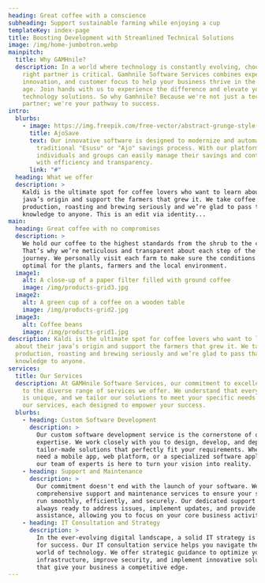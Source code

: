 ```yaml
---
heading: Great coffee with a conscience
subheading: Support sustainable farming while enjoying a cup
templateKey: index-page
title: Boosting Development with Streamlined Technical Solutions
image: /img/home-jumbotron.webp
mainpitch:
  title: Why GAMHnile?
  description: In a world where technology is constantly evolving, choosing the
    right partner is critical. Gamhnile Software Services combines expertise,
    innovation, and customer focus to help your business thrive in the digital
    age. Join hands with us to experience the difference and elevate your
    technology solutions. So why Gamhnile? Because we're not just a technology
    partner; we're your pathway to success.
intro:
  blurbs:
    - image: https://img.freepik.com/free-vector/abstract-grunge-style-coming-soon-with-black-splatter_1017-26690.jpg
      title: AjoSave
      text: Our innovative software is designed to modernize and automate the
        traditional "Esusu" or "Ajo" savings process. With our platform,
        individuals and groups can easily manage their savings and contributions
        with efficiency and transparency.
      link: "#"
  heading: What we offer
  description: >
    Kaldi is the ultimate spot for coffee lovers who want to learn about their
    java’s origin and support the farmers that grew it. We take coffee
    production, roasting and brewing seriously and we’re glad to pass that
    knowledge to anyone. This is an edit via identity...
main:
  heading: Great coffee with no compromises
  description: >
    We hold our coffee to the highest standards from the shrub to the cup.
    That’s why we’re meticulous and transparent about each step of the coffee’s
    journey. We personally visit each farm to make sure the conditions are
    optimal for the plants, farmers and the local environment.
  image1:
    alt: A close-up of a paper filter filled with ground coffee
    image: /img/products-grid3.jpg
  image2:
    alt: A green cup of a coffee on a wooden table
    image: /img/products-grid2.jpg
  image3:
    alt: Coffee beans
    image: /img/products-grid1.jpg
description: Kaldi is the ultimate spot for coffee lovers who want to learn
  about their java’s origin and support the farmers that grew it. We take coffee
  production, roasting and brewing seriously and we’re glad to pass that
  knowledge to anyone.
services:
  title: Our Services
  description: At GAMHnile Software Services, our commitment to excellence extends
    to the diverse range of services we offer. We understand that every business
    is unique, and we tailor our solutions to meet your specific needs. Explore
    our services, each designed to empower your success.
  blurbs:
    - heading: Custom Software Development
      description: >
        Our custom software development service is the cornerstone of our
        expertise. We work closely with you to design, develop, and deploy
        tailor-made solutions that perfectly fit your requirements. Whether you
        need a mobile app, web platform, or a specialized software application,
        our team of experts is here to turn your vision into reality.
    - heading: Support and Maintenance
      description: >
        Our commitment doesn't end with the launch of your software. We provide
        comprehensive support and maintenance services to ensure your systems
        run smoothly, efficiently, and securely. Our dedicated support team is
        always ready to address issues, implement updates, and provide ongoing
        assistance, allowing you to focus on your core business activities.
    - heading: IT Consultation and Strategy
      description: >
        In the ever-evolving digital landscape, a solid IT strategy is essential
        for success. Our IT consultation service helps you navigate the complex
        world of technology. We offer strategic guidance to optimize your IT
        infrastructure, improve security, and implement innovative solutions
        that give your business a competitive edge.
---
```

